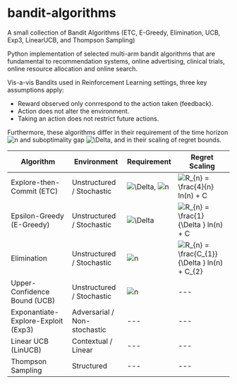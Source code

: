 # bandit-algorithms
A small collection of Bandit Algorithms (ETC, E-Greedy, Elimination, UCB, Exp3, LinearUCB, and Thompson Sampling)

Python implementation of selected multi-arm bandit algorithms that are fundamental to recommendation systems, online advertising, clinical trials, online resource allocation and online search.

Vis-a-vis Bandits used in Reinforcement Learning settings, three key assumptions apply:
- Reward observed only conrrespond to the action taken (feedback).
- Action does not alter the environment.
- Taking an action does not restrict future actions.

Furthermore, these algorithms differ in their requirement of the time horizon ![n](https://latex.codecogs.com/svg.image?n)  and suboptimality gap ![\Delta](https://latex.codecogs.com/svg.image?\Delta_{i}&space;), and in their scaling of regret bounds.



| Algorithm | Environment | Requirement | Regret Scaling |
| --- | --- | --- | --- |
| Explore-then-Commit (ETC) | Unstructured / Stochastic | ![\Delta](https://latex.codecogs.com/svg.image?\Delta_{i}&space;), ![n](https://latex.codecogs.com/svg.image?n) | ![R_{n} = \frac{4}{n}  ln(n) + C](https://latex.codecogs.com/svg.image?R_{n}&space;=&space;\frac{4}{n}&space;&space;ln(n)&space;&plus;&space;C) |
| Epsilon-Greedy (E-Greedy)| Unstructured / Stochastic | ![\Delta](https://latex.codecogs.com/svg.image?\Delta_{i}&space;) | ![R_{n} = \frac{1}{\Delta }  ln(n) + C](https://latex.codecogs.com/svg.image?R_{n}&space;=&space;\frac{1}{\Delta&space;}&space;&space;ln(n)&space;&plus;&space;C) |
| Elimination | Unstructured / Stochastic | ![n](https://latex.codecogs.com/svg.image?n) | ![R_{n} = \frac{C_{1}}{\Delta }  ln(n) + C_{2}](https://latex.codecogs.com/svg.image?R_{n}&space;=&space;\frac{C_{1}}{\Delta&space;}&space;&space;ln(n)&space;&plus;&space;C_{2}) |
| Upper-Confidence Bound (UCB) | Unstructured / Stochastic | ![n](https://latex.codecogs.com/svg.image?n) | --- |
| Exponantiate-Explore-Exploit (Exp3) | Adversarial / Non-stochastic | --- | --- |
| Linear UCB (LinUCB) | Contextual / Linear | --- | --- |
| Thompson Sampling | Structured | --- | --- |
